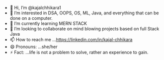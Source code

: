 - 👋 Hi, I’m @kajalchhikara1
- 👀 I’m interested in DSA, OOPS, OS, ML, Java, and everything that can be done on a computer.
- 🌱 I’m currently learning MERN STACK 
- 💞️ I’m looking to collaborate on mind blowing projects based on full Stack Java
- 📫 How to reach me ...https://linkedin.com/in/kajal-chhikara
- 😄 Pronouns: ...she/her
- ⚡ Fact: ...life is not a problem to solve, rather an experience to gain.

<!---
kajalchhikara1/kajalchhikara1 is a ✨ special ✨ repository because its `README.md` (this file) appears on your GitHub profile.
You can click the Preview link to take a look at your changes.
--->

